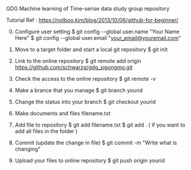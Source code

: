 GDG Machine learning of Time-serise data study group repository

Tutorial
Ref : https://nolboo.kim/blog/2013/10/06/github-for-beginner/

0. Configure user setting
$ git config --global user.name "Your Name Here"
$ git config --global user.email "your_email@youremail.com"

1. Move to a target folder and start a local git repository
$ git init

2. Link to the online repository
$ git remote add origin https://github.com/schwarzg/gdg_sigongmo.git

3. Check the access to the online repository
$ git remote -v

4. Make a brance that you manage
$ git branch yourid

5. Change the status into your branch
$ git checkout yourid

6. Make documents and files
filename.txt

7. Add file to repository
$ git add filename.txt
$ git add . ( if you want to add all files in the folder )

8. Commit (update the change in file)
$ git commit -m "Write what is changing"

9. Upload your files to online repository
$ git push origin yourid

